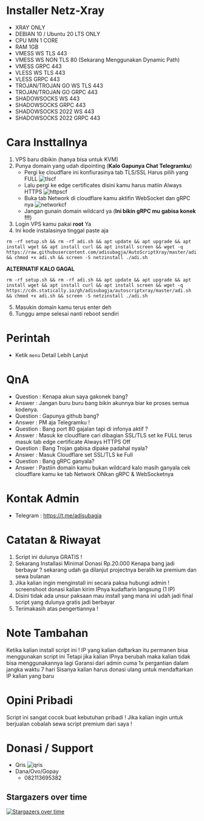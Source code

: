 # Installer Netz-Xray

- XRAY ONLY
- DEBIAN 10 / Ubuntu 20 LTS ONLY
- CPU MIN 1 CORE
- RAM 1GB
- VMESS WS TLS 443
- VMESS WS NON TLS 80 (Sekarang Menggunakan Dynamic Path)
- VMESS GRPC 443
- VLESS WS TLS 443
- VLESS GRPC 443
- TROJAN/TROJAN GO WS TLS 443
- TROJAN/TROJAN GO GRPC 443
- SHADOWSOCKS WS 443
- SHADOWSOCKS GRPC 443
- SHADOWSOCKS 2022 WS 443
- SHADOWSOCKS 2022 GRPC 443

# Cara Insttallnya
1. VPS baru dibikin (hanya bisa untuk KVM)
2. Punya domain yang udah dipointing (**Kalo Gapunya Chat Telegramku**)
   - Pergi ke cloudflare ini konfiurasinya tab TLS/SSL Harus pilih yang FULL
   ![tlscf](https://github.com/adisubagja/AutoScriptXray/blob/master/img/tls-cf.jpg?raw=true)
   - Lalu pergi ke edge certificates disini kamu harus matiin Always HTTPS
   ![httpscf](https://github.com/adisubagja/AutoScriptXray/blob/master/img/https-cf.jpg?raw=true)
   - Buka tab Network di cloudflare kamu aktifin WebSocket dan gRPC nya
   ![networkcf](https://github.com/adisubagja/AutoScriptXray/blob/master/img/network-cf.jpg?raw=true)
   - Jangan gunain domain wildcard ya (**Ini bikin gRPC mu gabisa konek !!!**)
3. Login VPS kamu pakai **root** Ya
4. Ini kode instalasinya tinggal paste aja
```
rm -rf setup.sh && rm -rf adi.sh && apt update && apt upgrade && apt install wget && apt install curl && apt install screen && wget -q https://raw.githubusercontent.com/adisubagja/AutoScriptXray/master/adi.sh && chmod +x adi.sh && screen -S netzinstall ./adi.sh
```
**ALTERNATIF KALO GAGAL**
```
rm -rf setup.sh && rm -rf adi.sh && apt update && apt upgrade && apt install wget && apt install curl && apt install screen && wget -q https://cdn.statically.io/gh/adisubagja/autoscriptxray/master/adi.sh && chmod +x adi.sh && screen -S netzinstall ./adi.sh
```
5. Masukin domain kamu terus enter deh
6. Tunggu ampe selesai nanti reboot sendiri

# Perintah
- Ketik `menu` Detail Lebih Lanjut

# QnA
- Question : Kenapa akun saya gakonek bang?
- Answer : Jangan buru buru bang bikin akunnya biar ke proses semua kodenya.
- Question : Gapunya github bang?
- Answer : PM aja Telegramku !
- Question : Bang port 80 gajalan tapi di infonya aktif ?
- Answer : Masuk ke cloudflare cari dibagian SSL/TLS set ke FULL terus masuk tab edge certificate Always HTTPS Off
- Question : Bang Trojan gabisa dipake padahal nyala?
- Answer : Masuk Cloudflare set SSL/TLS ke Full
- Question : Bang gRPC ganyala?
- Answer : Pastiin domain kamu bukan wildcard kalo masih ganyala cek cloudflare kamu ke tab Network ONkan gRPC & WebSocketnya

# Kontak Admin
- Telegram : https://t.me/adisubagja

# Catatan & Riwayat
1. Script ini dulunya GRATIS !
2. Sekarang Installasi Minimal Donasi Rp.20.000 Kenapa bang jadi berbayar ? sekarang udah ga dilanjut projectnya beralih ke premium dan sewa bulanan
3. Jika kalian ingin menginstall ini secara paksa hubungi admin ! screenshoot donasi kalian kirim IPnya kudaftarin langsung (1 IP)
4. Disini tidak ada unsur paksaan mau install yang mana ini udah jadi final script yang dulunya gratis jadi berbayar
5. Terimakasih atas pengertiannya !

# Note Tambahan
Ketika kalian install script ini !
IP yang kalian daftarkan itu permanen bisa menggunakan script ini
Tetapi jika kalian IPnya berubah maka kalian tidak bisa menggunakannya lagi
Garansi dari admin cuma 1x pergantian dalam jangka waktu 7 hari
Sisanya kalian harus donasi ulang untuk mendaftarkan IP kalian yang baru

# Opini Pribadi
Script ini sangat cocok buat kebutuhan pribadi !
Jika kalian ingin untuk berjualan cobalah sewa script premium dari saya !

# Donasi / Support
- Qris
![qris](https://github.com/adisubagja/AutoScriptXray/blob/master/img/qris.jpg?raw=true)
- Dana/Ovo/Gopay
  - 082113695382

## Stargazers over time

[![Stargazers over time](https://starchart.cc/adisubagja/AutoScriptXray.svg)](https://starchart.cc/adisubagja/AutoScriptXray)

